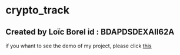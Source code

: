 # crypto_track
## Created by Loïc Borel id : BDAPDSDEXAII62A

if you whant to see the demo of my project, please click [this](https://cryptotrack37.herokuapp.com/)
